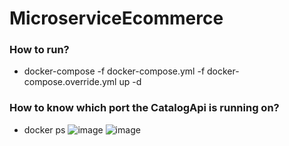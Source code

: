 # MicroserviceEcommerce

### How to run?

- docker-compose -f docker-compose.yml -f docker-compose.override.yml up -d 

### How to know which port the CatalogApi is running on?

- docker ps
![image](https://github.com/user-attachments/assets/a363cf92-2fd7-4f74-8a30-e7b3d938a5af)
![image](https://github.com/user-attachments/assets/12a1ed25-833e-4656-a373-07288aff64e9)
